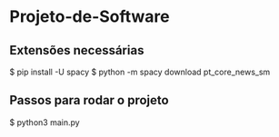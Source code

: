 # Projeto-de-Software

## Extensões necessárias

$ pip install -U spacy
$ python -m spacy download pt_core_news_sm

## Passos para rodar o projeto
$ python3 main.py
